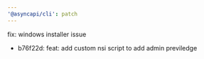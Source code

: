 ```yaml
---
'@asyncapi/cli': patch
---
```


fix: windows installer issue

- b76f22d: feat: add custom nsi script to add admin previledge


